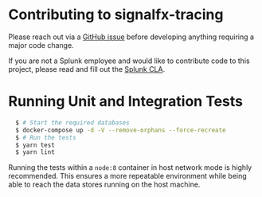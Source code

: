 # Contributing to signalfx-tracing

Please reach out via a [GitHub issue](https://github.com/signalfx/signalfx-nodejs-tracing/issues)
before developing anything requiring a major code change.

If you are not a Splunk employee and would like to contribute code to this project, please read and fill out the
[Splunk CLA](https://www.splunk.com/en_us/form/contributions.html).

# Running Unit and Integration Tests

```bash
  $ # Start the required databases
  $ docker-compose up -d -V --remove-orphans --force-recreate
  $ # Run the tests
  $ yarn test
  $ yarn lint
```

Running the tests within a `node:8` container in host network mode is highly recommended.
This ensures a more repeatable environment while being able to reach the data stores running on the host machine.
